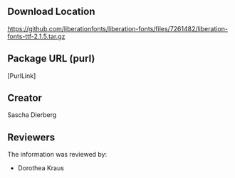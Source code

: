 ## Download Location

https://github.com/liberationfonts/liberation-fonts/files/7261482/liberation-fonts-ttf-2.1.5.tar.gz

## Package URL (purl)

[PurlLink]

## Creator

Sascha Dierberg

## Reviewers

The information was reviewed by:

* Dorothea Kraus
